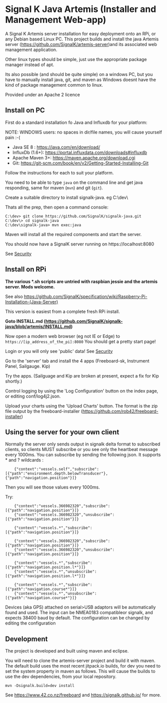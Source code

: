 Signal K Java Artemis (Installer and Management Web-app)
========================================================

A Signal K Artemis server installation for easy deployment onto an RPi, or any Debian based Linux PC. This project builds and install 
the java Artemis server (https://github.com/SignalK/artemis-server)and its associated web management application.

Other linux types should be simple, just use the appropriate package manager instead of apt.

Its also possible (and should be quite simple) on a windows PC, but you have to manually install java, git, and maven as Windows doesnt have the kind of package management common to linux.

Provided under an Apache 2 licence

Install on PC
--------------

First do a standard installation fo Java and Influxdb for your platform:

NOTE: WINDOWS users: no spaces in dir/file names, you will cause yourself pain :-(

* Java SE 8 : https://java.com/en/download/
* InfluxDb (1.6+): https://portal.influxdata.com/downloads#influxdb
* Apache Maven 3+: https://maven.apache.org/download.cgi
* Git: https://git-scm.com/book/en/v2/Getting-Started-Installing-Git

Follow the instructions for each to suit your platform.

You need to be able to type `java` on the command line and get java responding, same for maven (`mvn`) and git (`git`).

Create a suitable directory to install signalk-java. eg C:\dev\

Thats all the prep, then open a command console:

```
C:\dev> git clone https://github.com/SignalK/signalk-java.git
C:\dev\> cd signalk-java
C:\dev\signalk-java> mvn exec:java
```
Maven will install all the required components and start the server.  

You should now have a SignalK server running on https://localhost:8080

See [Security](./SECURITY.md)

Install on RPi
--------------

__The various *.sh scripts are untried with raspbian jessie and the artemis server. Mods welcome.__

See also https://github.com/SignalK/specification/wiki/Raspberry-Pi-Installation-(Java-Server)

This version is easiest from a complete fresh RPi install.

__Goto INSTALL.md (https://github.com/SignalK/signalk-java/blob/artemis/INSTALL.md)__

Now open a modern web browser (eg not IE or Edge) to `https://[ip_address_of_the_pi]:8080`
You should get a pretty start page! 

Login or you will only see 'public' data! See [Security](./SECURITY.md)

Go to the 'server' tab and install the 4 apps (Freeboard-sk, Instrument Panel, Sailgauge. Kip)

Try the apps. (Sailguage and Kip are broken at present, expect a fix for Kip shortly.)

Control logging by using the 'Log Configuration' button on the index page, or editing conf/log4j2.json. 

Upload your charts using the 'Upload Charts' button. The format is the zip file output by the freeboard-installer (https://github.com/rob42/freeboard-installer)


Using the server for your own client
------------------------------------


Normally the server only sends output in signalk delta format to subscribed clients, so clients MUST subscribe or you see only the heartbeat message every 1000ms.
You can subscribe by sending the following json. It supports * and ? wildcards :
```
	{"context":"vessels.self","subscribe":[{"path":"environment.depth.belowTransducer"},{"path":"navigation.position"}]}
``` 
Then you will see those values every 1000ms.

Try:
```
	{"context":"vessels.366982320","subscribe":[{"path":"navigation.position"}]}
	{"context":"vessels.366982320","unsubscribe":[{"path":"navigation.position"}]}
	
	{"context":"vessels.*","subscribe":[{"path":"navigation.position"}]}
	
	{"context":"vessels.366982320","subscribe":[{"path":"navigation.position"}]}
	{"context":"vessels.366982320","unsubscribe":[{"path":"navigation.position"}]}
	
	{"context":"vessels.*","subscribe":[{"path":"navigation.position.l*"}]}
	{"context":"vessels.*","unsubscribe":[{"path":"navigation.position.l*"}]}
	
	{"context":"vessels.*","subscribe":[{"path":"navigation.course*"}]}
	{"context":"vessels.*","unsubscribe":[{"path":"navigation.course*"}]}
``` 

Devices (aka GPS) attached on serial>USB adaptors will be automatically found and used. The input can be NMEA0183 compatibleor signalk, and expects 38400 baud by default. The configuration can be changed by editing the configuration


Development
-----------
The project is developed and built using maven and eclipse. 

You will need to clone the artemis-server project and build it with maven. The default build uses the most recent jitpack.io builds, for dev you need to set the system property in maven as follows. This will cause the builds to use the dev dependencies, from your local repository.

```
mvn -Dsignalk.build=dev install
```

See https://www.42.co.nz/freeboard and https://signalk.github.io/ for more.
